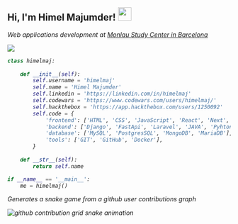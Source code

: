 <h2> Hi, I'm Himel Majumder!
<img src="https://media.giphy.com/media/Cmr1OMJ2FN0B2/giphy.gif" width="30">
</h2>

<p><em>Web applications development at <a href="https://www.monlau.com/"> Monlau Study Center in Barcelona </a>

<div> 
    <a href="https://www.linkedin.com/in/himelmaj" target="_blank"><img src="https://img.shields.io/badge/-LinkedIn-%230077B5?style=for-the-badge&logo=twitch&logoColor=white" target="_blank"></a>
</div>


```python
class himelmaj:
    
    def __init__(self):
        self.username = 'himelmaj'
        self.name = 'Himel Majumder'
        self.linkedin = 'https://linkedin.com/in/himelmaj'
        self.codewars = 'https://www.codewars.com/users/himelmaj/'
        self.hackthebox = 'https://app.hackthebox.com/users/1250092'
        self.code = {
            'frontend': ['HTML', 'CSS', 'JavaScript', 'React', 'Next', 'Astro', 'Tailwindcss', 'Bootstrap'],
            'backend': ['Django', 'FastApi', 'Laravel', 'JAVA', 'Pyhton', 'C++'],
            'database': ['MySQL', 'PostgresSQL', 'MongoDB', 'MariaDB'],
            'tools': ['GIT', 'GitHub', 'Docker'],
        }
        
    def __str__(self):
        return self.name

if __name__ == '__main__':
    me = himelmaj()
```


Generates a snake game from a github user contributions graph

<picture>
  <source
    media="(prefers-color-scheme: dark)"
    srcset="https://raw.githubusercontent.com/platane/himelmaj/output/github-contribution-grid-snake-dark.svg"
  />
  <source
    media="(prefers-color-scheme: light)"
    srcset="https://raw.githubusercontent.com/platane/himelmaj/output/github-contribution-grid-snake.svg"
  />
  <img
    alt="github contribution grid snake animation"
    src="https://raw.githubusercontent.com/platane/himelmaj/output/github-contribution-grid-snake.svg"
  />
</picture>
    
    
  
